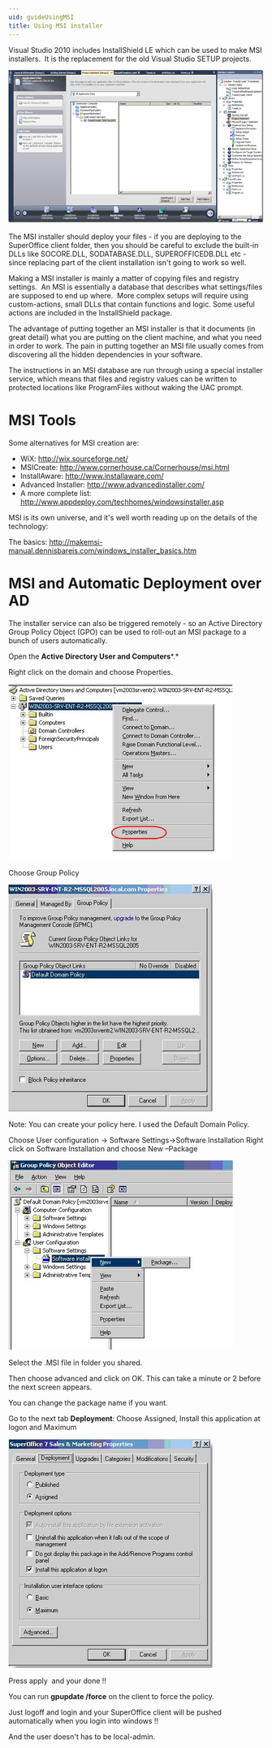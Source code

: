 ```yaml
---
uid: guideUsingMSI
title: Using MSI installer
---
```


Visual Studio 2010 includes InstallShield LE which can be used to make MSI installers.  It is the replacement for the old Visual Studio SETUP projects.

<img src="../../images/installshield.png" id="img_2c61e150-1c9e-4786-947b-d7ca2ca6629b" />

The MSI installer should deploy your files - if you are deploying to the SuperOffice client folder, then you should be careful to exclude the built-in DLLs like SOCORE.DLL, SODATABASE.DLL, SUPEROFFICEDB.DLL etc - since replacing part of the client installation isn't going to work so well.

Making a MSI installer is mainly a matter of copying files and registry settings.  An MSI is essentially a database that describes what settings/files are supposed to end up where.  More complex setups will require using custom-actions, small DLLs that contain functions and logic. Some useful actions are included in the InstallShield package.

The advantage of putting together an MSI installer is that it documents (in great detail) what you are putting on the client machine, and what you need in order to work. The pain in putting together an MSI file usually comes from discovering all the hidden dependencies in your software.

The instructions in an MSI database are run through using a special installer service, which means that files and registry values can be written to protected locations like ProgramFiles without waking the UAC prompt.



MSI Tools
=========

Some alternatives for MSI creation are:

-   WiX: <http://wix.sourceforge.net/>
-   MSICreate: <http://www.cornerhouse.ca/Cornerhouse/msi.html>
-   InstallAware: <http://www.installaware.com/>
-   Advanced Installer: <http://www.advancedinstaller.com/>
-   A more complete list: <http://www.appdeploy.com/techhomes/windowsinstaller.asp>



MSI is its own universe, and it's well worth reading up on the details of the technology:

The basics: <http://makemsi-manual.dennisbareis.com/windows_installer_basics.htm>



MSI and Automatic Deployment over AD
====================================

The installer service can also be triggered remotely - so an Active Directory Group Policy Object (GPO) can be used to roll-out an MSI package to a bunch of users automatically.

Open the **Active Directory User and Computers***.*

Right click on the domain and choose Properties.

![](../../images/deployAD1.png)

Choose Group Policy

![](../../images/deployAD2.png)

Note: You can create your policy here. I used the Default Domain Policy.

Choose User configuration -&gt; Software Settings-&gt;Software Installation
Right click on Software Installation and choose New –Package

![](../../images/deployAD3.png)

Select the .MSI file in folder you shared.

Then choose advanced and click on OK. This can take a minute or 2 before the next screen appears.

You can change the package name if you want.

Go to the next tab **Deployment**: Choose Assigned, Install this application at logon and Maximum

![](../../images/deployAD4.png)



Press apply  and your done !!

You can run **gpupdate /force** on the client to force the policy.

Just logoff and login and your SuperOffice client will be pushed automatically when you login into windows !!

And the user doesn't has to be local-admin.